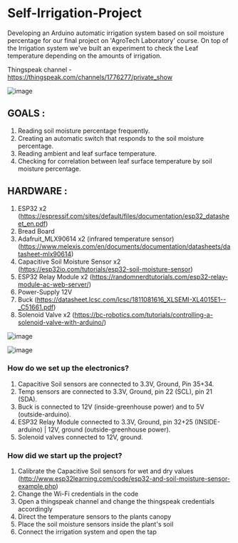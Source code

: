 # Self-Irrigation-Project
Developing an Arduino automatic irrigation system based on soil moisture percentage for our final project on 'AgroTech Laboratory' course.
On top of the Irrigation system we've built an experiment to check the Leaf temperature depending on the amounts of irrigation.

Thingspeak channel - https://thingspeak.com/channels/1776277/private_show

![image](https://user-images.githubusercontent.com/93939949/179771306-fd737fcc-7a4a-4154-9c82-a1d42fefdd39.png)

## GOALS :
1. Reading soil moisture percentage frequently.
2. Creating an automatic switch that responds to the soil moisture percentage.
3. Reading ambient and leaf surface temperature.
4. Checking for correlation between leaf surface temperature by soil moisture percentage.


## HARDWARE :
1. ESP32 x2 (https://espressif.com/sites/default/files/documentation/esp32_datasheet_en.pdf)
2. Bread Board
3. Adafruit_MLX90614 x2 (infrared temperature sensor) (https://www.melexis.com/en/documents/documentation/datasheets/datasheet-mlx90614)
4. Capacitive Soil Moisture Sensor x2 (https://esp32io.com/tutorials/esp32-soil-moisture-sensor)
5. ESP32 Relay Module x2 (https://randomnerdtutorials.com/esp32-relay-module-ac-web-server/)
6. Power-Supply 12V
7. Buck (https://datasheet.lcsc.com/lcsc/1811081616_XLSEMI-XL4015E1--_C51661.pdf)
8. Solenoid Valve x2 (https://bc-robotics.com/tutorials/controlling-a-solenoid-valve-with-arduino/)  

![image](https://user-images.githubusercontent.com/93939949/179560114-43d2c68d-a230-4f88-bf8b-c65c97cde381.png)

 ![image](https://user-images.githubusercontent.com/93939949/179771184-c27ee754-3197-4882-ae3d-7deae9d8ccb0.png)



### How do we set up the electronics? 
1. Capacitive Soil sensors are connected to 3.3V, Ground, Pin 35+34.
2. Temp sensors are connected to 3.3V, Ground, pin 22 (SCL), pin 21 (SDA).
3. Buck is connected to 12V (inside-greenhouse power) and to 5V (outside-arduino).
4. ESP32 Relay Module connected to 3.3V, Ground, pin 32+25 (INSIDE-arduino) | 12V, ground (outside-greenhouse power).
5. Solenoid valves connected to 12V, ground.


### How did we start up the project?
1. Calibrate the Capacitive Soil sensors for wet and dry values (http://www.esp32learning.com/code/esp32-and-soil-moisture-sensor-example.php)
2. Change the Wi-Fi credentials in the code
3. Open a thingspeak channel and change the thingspeak credentials accordingly
4. Direct the temperature sensors to the plants canopy
5. Place the soil moisture sensors inside the plant's soil
6. Connect the irrigation system and open the tap
